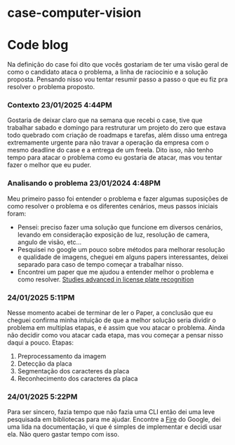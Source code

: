 # case-computer-vision



# Code blog

Na definição do case foi dito que vocês gostariam de ter uma visão geral de como o candidato ataca o problema, a linha de raciocínio e a solução proposta. Pensando nisso vou tentar resumir passo a passo o que eu fiz pra resolver o problema proposto. 


### Contexto 23/01/2025 4:44PM

Gostaria de deixar claro que na semana que recebi o case, tive que trabalhar sabado e domingo para restruturar um projeto do zero que estava todo quebrado com criação de roadmaps e tarefas, além disso uma entrega extremamente urgente para não travar a operação da empresa com o mesmo deadline do case e a entrega de um freela. Dito isso, não tenho tempo para atacar o problema como eu gostaria de atacar, mas vou tentar fazer o melhor que eu puder.


### Analisando o problema 23/01/2024 4:48PM
Meu primeiro passo foi entender o problema e fazer algumas suposições de como resolver o problema e os diferentes cenários, meus passos iniciais foram:
- Pensei: preciso fazer uma solução que funcione em diversos cenários, levando em consideração exposição de luz, resolução de camera, angulo de visão, etc...
- Pesquisei no google um pouco sobre métodos para melhorar resolução e qualidade de imagens, cheguei em alguns papers interessantes, deixei separado para caso de tempo começar a trabalhar nisso.
- Encontrei um paper que me ajudou a entender melhor o problema e como resolver. [Studies advanced in license plate recognition](https://www.researchgate.net/publication/372823340_Studies_Advanced_in_License_Plate_Recognition)

### 24/01/2025 5:11PM
Nesse momento acabei de terminar de ler o Paper, a conclusão que eu cheguei confirma minha intuição de que a melhor solução seria dividir o problema em multiplas etapas, e é assim que vou atacar o problema. Ainda não decidir como vou atacar cada etapa, mas vou começar a pensar nisso daqui a pouco.
Etapas:
1) Preprocessamento da imagem
2) Detecção da placa
3) Segmentação dos caracteres da placa
4) Reconhecimento dos caracteres da placa

### 24/01/2025 5:22PM
Para ser sincero, fazia tempo que não fazia uma CLI então dei uma leve pesquisada em bibliotecas para me ajudar. Encontre a [Fire](https://github.com/google/python-fire/blob/master/docs/guide.md) do Google, dei uma lida na documentação, vi que é simples de implementar e decidi usar ela. Não quero gastar tempo com isso.
